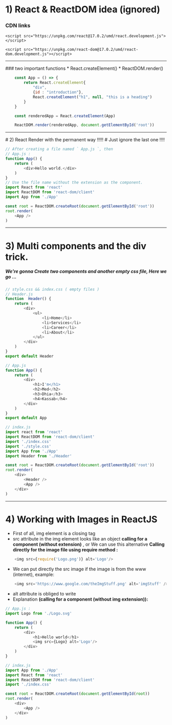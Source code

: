 # 1) React & ReactDOM idea (ignored)
### CDN links
```
<script src="https://unpkg.com/react@17.0.2/umd/react.development.js"></script>

<script src="https://unpkg.com/react-dom@17.0.2/umd/react-dom.development.js"></script>
```

<hr>
### two important functions
* React.createElement()
* ReactDOM.render()

```javascript
    const App = () => {
        return React.createElement{
            "div",
            {id : "introduction"},
            React.createElement("h1", null, "this is a heading")
        }
    }

    const renderedApp = React.createElement(App)

    ReactDOM.render(renderedApp, document.getElementById('root'))
```

<hr>
# 2) React Render with the permanent way !!!!!
# Just ignore the last one !!!!

```javascript
// After creating a file named ` App.js `, then
// App.js :
function App() {
    return (
        <div>Hello world.</div>
    )
}
// Use the file name without the extension as the component. 
import React from 'react'
import ReactDOM from 'react-dom/client'
import App from './App'

const root = ReactDOM.createRoot(document.getElementById('root'))
root.render(
    <App />
)
```

<hr> 

# 3) Multi components and the div trick.

##### We're gonna Create two components and another empty css file, Here we go ...

```javascript
// style.css && index.css ( empty files )
// Header.js
function  Header() {
    return (
        <div>
            <ul>
                <li>Home</li>
                <li>Services</li>
                <li>Career</li>
                <li>About</li>
            </ul>
        </div>
    )
}
export default Header

// App.js
function App() {
    return (
        <div>
            <h1>I'm</h1>
            <h2>Med</h2>
            <h3>Dhia</h3>
            <h4>Kassab</h4>
        </div>
    )
}
export default App

// index.js
import react from 'react'
import ReactDOM from 'react-dom/client'
import './index.css'
import './style.css'
import App from './App'
import Header from './Header'

const root = ReactDOM.createRoot(document.getElementById('root'))
root.render(
    <div>
        <Header />
        <App />
    </div>
)
```



<hr>

# 4) Working with Images in ReactJS

* First of all, img element is a closing tag
* src attribute in the img element looks like an object **calling for a component (without extension)** , or We can use this alternative **Calling directly for the image file using require method :**

```javascript
    <img src={require('Logo.png')} alt='Logo'/>
```

* We can put directly the src image if the image is from the www (internet), example:
```javascript
    <img src='https://www.google.com/theImgStuff.png' alt='imgStuff' />
```
* alt attribute is obliged to write
* Explanation **(calling for a component (without img extension)):**

```javascript
// App.js :
import Logo from './Logo.svg'

function App() {
    return (
        <div>
            <h1>Hello world</h1>
            <img src={Logo} alt='Logo'/>
        </div>
    )
}

// index.js
import App from './App'
import React from 'react'
import ReactDOM from 'react-dom/client'
import './index.css'

const root = ReactDOM.createRoot(document.getElementById(root))
root.render(
    <div>
        <App />
    </div>
)
```
